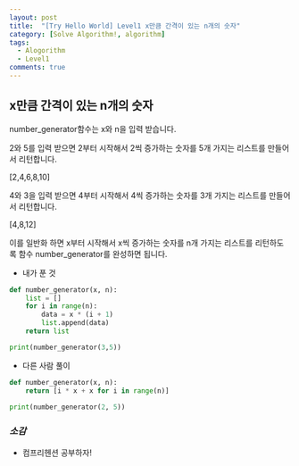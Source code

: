 ```yaml
---
layout: post
title:  "[Try Hello World] Level1 x만큼 간격이 있는 n개의 숫자"
category: [Solve Algorithm!, algorithm]
tags:
  - Alogorithm
  - Level1
comments: true
---
```


## x만큼 간격이 있는 n개의 숫자
number_generator함수는 x와 n을 입력 받습니다.

2와 5를 입력 받으면 2부터 시작해서 2씩 증가하는 숫자를 5개 가지는 리스트를 만들어서 리턴합니다.

[2,4,6,8,10]

4와 3을 입력 받으면 4부터 시작해서 4씩 증가하는 숫자를 3개 가지는 리스트를 만들어서 리턴합니다.

[4,8,12]

이를 일반화 하면 x부터 시작해서 x씩 증가하는 숫자를 n개 가지는 리스트를 리턴하도록 함수 number_generator를 완성하면 됩니다.

- 내가 푼 것

```python
def number_generator(x, n):
    list = []
    for i in range(n):
        data = x * (i + 1)
        list.append(data)
    return list

print(number_generator(3,5))
```

- 다른 사람 풀이

```python
def number_generator(x, n):
    return [i * x + x for i in range(n)]

print(number_generator(2, 5))
```

### *소감*
- 컴프리헨션 공부하자!
